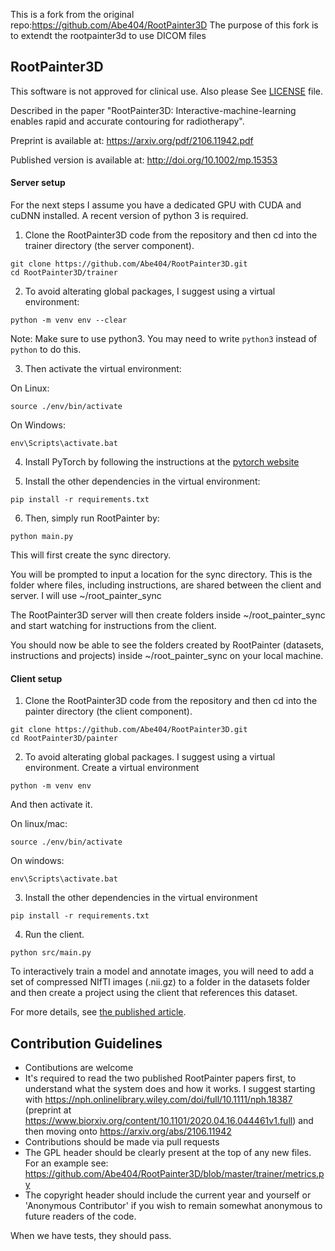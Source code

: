 
This is a fork from the original repo:https://github.com/Abe404/RootPainter3D
The purpose of this fork is to extendt the rootpainter3d to use DICOM files
## RootPainter3D

This software is not approved for clinical use. Also please See [LICENSE](https://github.com/Abe404/RootPainter3D/blob/master/LICENSE) file.

Described in the paper "RootPainter3D: Interactive-machine-learning enables rapid and accurate contouring for radiotherapy".

Preprint is available at: https://arxiv.org/pdf/2106.11942.pdf

Published version is available at: http://doi.org/10.1002/mp.15353 

#### Server setup 

For the next steps I assume you have a dedicated GPU with CUDA and cuDNN installed. A recent version of python 3 is required.

1. Clone the RootPainter3D code from the repository and then cd into the trainer directory (the server component).
```
git clone https://github.com/Abe404/RootPainter3D.git
cd RootPainter3D/trainer
```

2. To avoid alterating global packages, I suggest using a virtual environment:
```
python -m venv env --clear
```

Note: Make sure to use python3. You may need to write `python3` instead of `python` to do this.

3. Then activate the virtual environment:

On Linux:
```
source ./env/bin/activate
```

On Windows:
```
env\Scripts\activate.bat
```

4. Install PyTorch by following the instructions at the [pytorch website](https://pytorch.org/get-started/locally/)

5. Install the other dependencies in the virtual environment:
```
pip install -r requirements.txt
```

6. Then, simply run RootPainter by:
```
python main.py
```

This will first create the sync directory. 

You will be prompted to input a location for the sync directory. This is the folder where files, including instructions, are shared between the client and server. I will use ~/root_painter_sync

The RootPainter3D server will then create folders inside ~/root_painter_sync and start watching for instructions from the client.

You should now be able to see the folders created by RootPainter (datasets, instructions and projects) inside ~/root_painter_sync on your local machine.

#### Client setup

1. Clone the RootPainter3D code from the repository and then cd into the painter directory (the client component).
```
git clone https://github.com/Abe404/RootPainter3D.git
cd RootPainter3D/painter
```

2. To avoid alterating global packages. I suggest using a virtual environment. Create a virtual environment 
```
python -m venv env
```

And then activate it.

On linux/mac:
```
source ./env/bin/activate
```

On windows:
```
env\Scripts\activate.bat
```

3. Install the other dependencies in the virtual environment
```
pip install -r requirements.txt
```

4. Run the client.
```
python src/main.py
```

To interactively train a model and annotate images, you will need to add a set of compressed NIfTI images (.nii.gz) to a folder in the datasets folder and then create a project using the client that references this dataset.

For more details, see [the published article](http://doi.org/10.1002/mp.15353).




## Contribution Guidelines

* Contibutions are welcome
* It's required to read the two published RootPainter papers first, to understand what the system does and how it works. I suggest starting with https://nph.onlinelibrary.wiley.com/doi/full/10.1111/nph.18387 (preprint at https://www.biorxiv.org/content/10.1101/2020.04.16.044461v1.full) and then moving onto https://arxiv.org/abs/2106.11942
* Contributions should be made via pull requests
* The GPL header should be clearly present at the top of any new files. For an example see: https://github.com/Abe404/RootPainter3D/blob/master/trainer/metrics.py
* The copyright header should include the current year and yourself or 'Anonymous Contributor' if you wish to remain somewhat anonymous to future readers of the code.


When we have tests, they should pass.
